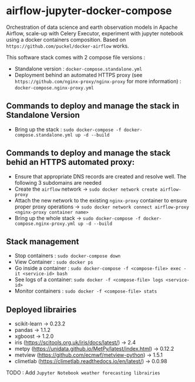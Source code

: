 # airflow-jupyter-docker-compose
Orchestration of data science and earth observation models in Apache Airflow, scale-up with Celery Executor, experiment with jupyter notebook using a docker containers composition. Based on `https://github.com/puckel/docker-airflow` works.

This software stack comes with 2 compose file versions : 
* Standalone version : `docker-compose.standalone.yml`
* Deployment behind an automated HTTPS proxy (see `https://github.com/nginx-proxy/nginx-proxy` for more information) : `docker-compose.nginx-proxy.yml`

## Commands to deploy and manage the stack in Standalone Version
* Bring up the stack : `sudo docker-compose -f docker-compose.standalone.yml up -d --build`

## Commands to deploy and manage the stack behid an HTTPS automated proxy: 
* Ensure that appropriate DNS records are created and resolve well. The following 3 subdomains are needed
* Create the `airflow` network -> `sudo docker network create airflow-proxy`
* Attach the new network to the existing `nginx-proxy` container to ensure proper proxy operations -> `sudo docker network connect airflow-proxy <nginx-proxy container name>`
* Bring up the whole stack ->  `sudo docker-compose -f docker-compose.nginx-proxy.yml up -d --build`

## Stack management
* Stop containers : `sudo docker-compose down`
* View Container : `sudo docker ps`
* Go inside a container : `sudo docker-compose -f <compose-file> exec -it <service-id> bash`
* See logs of a container: `sudo docker -f <compose-file> logs <service-id>`
* Monitor containers : `sudo docker -f <compose-file> stats`

## Deployed librairies 
* scikit-learn -> 0.23.2
* pandas -> 1.1.2
* xgboost -> 1.2.0
* iris (https://scitools.org.uk/iris/docs/latest/) -> 2.4
* metpy (https://unidata.github.io/MetPy/latest/index.html) -> 0.12.2
* metview (https://github.com/ecmwf/metview-python) -> 1.5.1
* climetlab (https://climetlab.readthedocs.io/en/latest/) -> 0.0.98

TODO : Add `Jupyter Notebook weather forecasting librairies` 